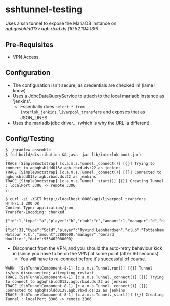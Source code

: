 # sshtunnel-testing

Uses a ssh tunnel to expose the MariaDB instance on _agbqhsbldd013v.agb.rbxd.ds (10.52.104.139)_

## Pre-Requisites

- VPN Access

## Configuration

- The configuration isn't secure, as credentials are checked in! (lame I know)
- Uses a JdbcDataQueryService to attach to the local mariadb instance as 'jenkins'.
    - Essentially does `select * from interlok_jenkins.liverpool_transfers` and exposes that as JSON_LINES
- Uses the mariadb jdbc driver... (which is why the URL is different)

## Config/Testing


```
$ ./gradlew assemble
$ (cd build/distribution && java -jar lib/interlok-boot.jar)
...
TRACE [SimpleBootstrap] [c.a.m.s.Tunnel._connect()] [{}] Trying to connect to agbqhsbldd013v.agb.rbxd.ds:22 as jenkins
TRACE [SimpleBootstrap] [c.a.m.s.Tunnel._connect()] [{}] Connected to agbqhsbldd013v.agb.rbxd.ds:22 as jenkins
TRACE [SimpleBootstrap] [c.a.m.s.Tunnel._start()] [{}] Creating Tunnel : localPort 3306 -> remote 3306
...

$ curl -si -XGET http://localhost:8080/api/liverpool_transfers
HTTP/1.1 200 OK
Content-Type: application/json
Transfer-Encoding: chunked

{"id":1,"type":"a","player":"b","club":"c","amount":1,"manager":"d","date":946684800000}
...
{"id":31,"type":"Sold","player":"Oyvind Leonhardsen","club":"Tottenham Hotspur F.C.","amount":2800000,"manager":"Gerard Houllier","date":933462000000}

```

- Disconnect from the VPN, and you should the auto-retry behaviour kick in (since you have to be on the VPN) at some point (after 60 seconds)
    - You will have to re-connect before it's successful of course.

```
WARN  [SshTunnelComponent-8-1] [c.a.m.s.Tunnel.run()] [{}] Tunnel is/was disconnected; attempting restart
TRACE [SshTunnelComponent-8-1] [c.a.m.s.Tunnel._connect()] [{}] Trying to connect to agbqhsbldd013v.agb.rbxd.ds:22 as jenkins
TRACE [SshTunnelComponent-8-1] [c.a.m.s.Tunnel._connect()] [{}] Connected to agbqhsbldd013v.agb.rbxd.ds:22 as jenkins
TRACE [SshTunnelComponent-8-1] [c.a.m.s.Tunnel._start()] [{}] Creating Tunnel : localPort 3306 -> remote 3306
```